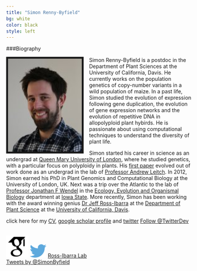 ```yaml
---
title: "Simon Renny-Byfield"
bg: white
color: black
style: left
---
```


###Biography

<div style="float: left; padding-right: 15px">
    <a href="img/SRBface.jpg"><img src="img/SRBface.jpg" alt="Picture of me" title="Picture" width="200" border="5" onClick="_gaq.push(['_trackEvent', 'IMGs', 'Image', 'Ironman']);"></a>
</div>

Simon Renny-Byfield is a postdoc in the Department of Plant Sciences at the University of California, Davis.  He currently works on the population genetics of copy-number variants in a wild population of maize. In a past life, Simon studied the evolution of expression following gene duplication, the evolution of gene expression networks and the evolution of repetitive DNA in allopolyploid plant hybirds. He is passionate about using computational techniques to understand the diversity of plant life. 

Simon started his career in science as an undergrad at [Queen Mary University of London](http://www.sbcs.qmul.ac.uk), where he studied genetics, with a particular focus on polyploidy in plants. His [first paper](http://aob.oxfordjournals.org/content/105/4/527.long) evolved out of work done as an undergrad in the lab of [Professor Andrew Leitch](http://www.sbcs.qmul.ac.uk/staff/andrewleitch.html). In 2012, Simon earned his PhD in Plant Genomics and Computational Biology at the University of London, UK. Next was a trip over the Atlantic to the lab of [Professor Jonathan F Wendel](http://www.eeob.iastate.edu/faculty/WendelJ/home.htm) in the [Ecology, Evolution and Organismal Biology](http://www.eeob.iastate.edu) department at [Iowa State](https://www.iastate.edu). More recently, Simon has been working with the award winning genius [Dr Jeff Ross-Ibarra](http://www.rilab.org) at the [Department of Plant Science](http://www.plantsciences.ucdavis.edu/plantsciences/) at the [University of California, Davis](http://ucdavis.edu).


click here for my [CV](docs/cv_SRB.pdf), [google scholar profile](https://scholar.google.com/citations?hl=en&user=uZTFIaAAAAAJ) and [twitter](https://twitter.com/SimonByfield) <a class="twitter-follow-button"
  href="https://twitter.com/SimonByfield"
  data-size="large">
Follow @TwitterDev</a>
<br/>
<br/>

<div class="links">
    <a href="https://scholar.google.com/citations?hl=en&user=uZTFIaAAAAAJ" target="_blank"><img src="img/scholar.png" style="width: 60px;"></a>
<a href="#cv"><i class="fa fa-file-text fa-lg; style=width: 60px"></i></a>
    <a href="https://twitter.com/SimonByfield" target="_blank"><img src="img/Twitter_logo_blue.png" style="width: 45px;"></a>
    <a href="http://www.rilab.org" target="_blank" title="Ross-Ibarra Lab">Ross-Ibarra Lab</a>
</div>

<div align="centre">
<a class="twitter-timeline tw-align-center" href="https://twitter.com/SimonByfield" data-widget-id="614234992760090624" style="margin:0 auto;text-align:centre">Tweets by @SimonByfield</a> <script>!function(d,s,id){var js,fjs=d.getElementsByTagName(s)[0],p=/^http:/.test(d.location)?'http':'https';if(!d.getElementById(id)){js=d.createElement(s);js.id=id;js.src=p+"://platform.twitter.com/widgets.js";fjs.parentNode.insertBefore(js,fjs);}}(document,"script","twitter-wjs");</script>
</div align="centre">

<script>
  (function(i,s,o,g,r,a,m){i['GoogleAnalyticsObject']=r;i[r]=i[r]||function(){
  (i[r].q=i[r].q||[]).push(arguments)},i[r].l=1*new Date();a=s.createElement(o),
  m=s.getElementsByTagName(o)[0];a.async=1;a.src=g;m.parentNode.insertBefore(a,m)
  })(window,document,'script','//www.google-analytics.com/analytics.js','ga');

  ga('create', 'UA-64425631-1', 'auto');
  ga('send', 'pageview');

</script>

